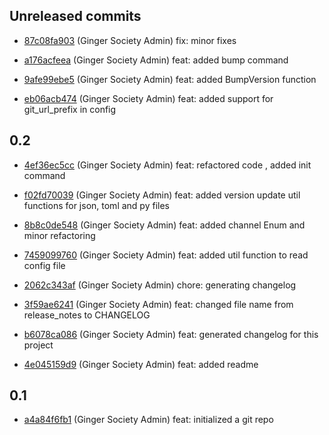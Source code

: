 ## Unreleased commits
 - [87c08fa903](https://github.com/project/87c08fa9038dde0436a5fcc3580bcd920e7685ce) (Ginger Society Admin) fix: minor fixes
	
 - [a176acfeea](https://github.com/project/a176acfeea38e79fdb976e268acabb9c9edf5f0f) (Ginger Society Admin) feat: added bump command
	
 - [9afe99ebe5](https://github.com/project/9afe99ebe59cc211d027bfc4681e1857cb735082) (Ginger Society Admin) feat: added BumpVersion function
	
 - [eb06acb474](https://github.com/project/eb06acb47411a0d95959471a7e6d50c01b284b77) (Ginger Society Admin) feat: added support for git_url_prefix in config
	
## 0.2
 - [4ef36ec5cc](https://github.com/ginger-society/ginger-releaser/commit/4ef36ec5cc8d9f5be711bddcc7fc871115e11b4d) (Ginger Society Admin) feat: refactored code , added init command
	
 - [f02fd70039](https://github.com/ginger-society/ginger-releaser/commit/f02fd70039c30c0be4613fc4e52bd70ab5f0911b) (Ginger Society Admin) feat: added version update util functions for json, toml and py files
	
 - [8b8c0de548](https://github.com/ginger-society/ginger-releaser/commit/8b8c0de548e6cfad28c87fd1f6d50fa2c91dfe29) (Ginger Society Admin) feat: added channel Enum and minor refactoring
	
 - [7459099760](https://github.com/ginger-society/ginger-releaser/commit/7459099760747ebe195f86718f4cf06cf5afd260) (Ginger Society Admin) feat: added util function to read config file
	
 - [2062c343af](https://github.com/ginger-society/ginger-releaser/commit/2062c343aff9c67e210fcf9193a5d7cf5a34804f) (Ginger Society Admin) chore: generating changelog
	
 - [3f59ae6241](https://github.com/ginger-society/ginger-releaser/commit/3f59ae6241373829c26c78ee2c3f3bf980cbcd05) (Ginger Society Admin) feat: changed file name from release_notes to CHANGELOG
	
 - [b6078ca086](https://github.com/ginger-society/ginger-releaser/commit/b6078ca0868817fd7a4794026f6e92fff9a83cb7) (Ginger Society Admin) feat: generated changelog for this project
	
 - [4e045159d9](https://github.com/ginger-society/ginger-releaser/commit/4e045159d983d1e797b5757d386cc0bf648a89cd) (Ginger Society Admin) feat: added readme
	
## 0.1
 - [a4a84f6fb1](https://github.com/ginger-society/ginger-releaser/commit/a4a84f6fb16ba72078a7e278ae3872f5ea6c0c73) (Ginger Society Admin) feat: initialized a git repo
	
